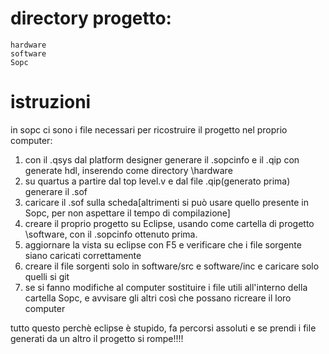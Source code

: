 # directory progetto:
    hardware
    software
    Sopc 

# istruzioni
in sopc ci sono i file necessari per ricostruire il progetto nel proprio computer:
1) con il .qsys dal platform designer generare il .sopcinfo e il .qip con generate hdl, inserendo come directory \hardware
2) su quartus a partire dal top level.v e dal file .qip(generato prima) generare il .sof
3) caricare il .sof sulla scheda[altrimenti si può usare quello presente in Sopc, per non aspettare il tempo di compilazione]
4) creare il proprio progetto su Eclipse, usando come cartella di progetto \software, con il .sopcinfo ottenuto prima.
5) aggiornare la vista su eclipse con F5 e verificare che i file sorgente siano caricati correttamente
6) creare il file sorgenti solo in software/src e software/inc e caricare solo quelli si git
7) se si fanno modifiche al computer sostituire i file utili all'interno della cartella  Sopc, e avvisare gli altri così che possano ricreare il loro computer

tutto questo perchè eclipse è stupido, fa percorsi assoluti e se prendi i file generati da un altro il progetto si rompe!!!!
